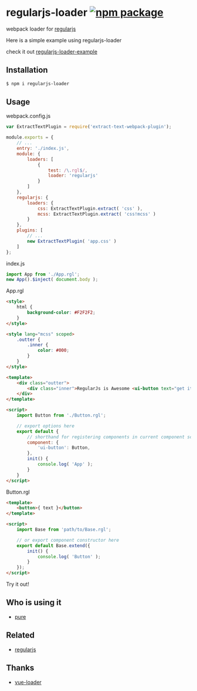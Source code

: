 # regularjs-loader [![npm package](https://img.shields.io/npm/v/regularjs-loader.svg?style=flat-square)](https://www.npmjs.org/package/regularjs-loader)

webpack loader for [regularjs](https://github.com/regularjs/regular)

Here is a simple example using regularjs-loader

check it out [regularjs-loader-example](https://github.com/fengzilong/regularjs-loader-example)

## Installation

```bash
$ npm i regularjs-loader
```

## Usage

webpack.config.js

```js
var ExtractTextPlugin = require('extract-text-webpack-plugin');

module.exports = {
	// ...
	entry: './index.js',
	module: {
		loaders: [
			{
				test: /\.rgl$/,
				loader: 'regularjs'
			}
		]
	},
	regularjs: {
		loaders: {
			css: ExtractTextPlugin.extract( 'css' ),
			mcss: ExtractTextPlugin.extract( 'css!mcss' )
		}
	},
	plugins: [
		// ...
		new ExtractTextPlugin( 'app.css' )
	]
};
```

index.js

```js
import App from './App.rgl';
new App().$inject( document.body );
```

App.rgl

```html
<style>
	html {
		background-color: #F2F2F2;
	}
</style>

<style lang="mcss" scoped>
	.outter {
		.inner {
			color: #000;
		}
	}
</style>

<template>
	<div class="outter">
		<div class="inner">RegularJs is Awesome <ui-button text="get it"></ui-button></div>
	</div>
</template>

<script>
	import Button from './Button.rgl';

	// export options here
	export default {
		// shorthand for registering components in current component scope
		component: {
			'ui-button': Button,
		},
		init() {
			console.log( 'App' );
		}
	}
</script>
```

Button.rgl

```html
<template>
	<button>{ text }</button>
</template>

<script>
	import Base from 'path/to/Base.rgl';

	// or export component constructor here
	export default Base.extend({
		init() {
			console.log( 'Button' );
		}
	});
</script>
```

Try it out!

## Who is using it

- [pure](https://github.com/fengzilong/pure)

## Related

- [regularjs](https://github.com/regularjs/regular)

## Thanks

- [vue-loader](https://github.com/vuejs/vue-loader)
